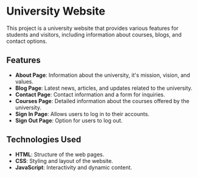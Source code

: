# University Website

This project is a university website that provides various features for students and visitors, including information about courses, blogs, and contact options.

## Features

- **About Page**: Information about the university, it's mission, vision, and values.
- **Blog Page**: Latest news, articles, and updates related to the university.
- **Contact Page**: Contact information and a form for inquiries.
- **Courses Page**: Detailed information about the courses offered by the university.
- **Sign In Page**: Allows users to log in to their accounts.
- **Sign Out Page**: Option for users to log out.

## Technologies Used

- **HTML**: Structure of the web pages.
- **CSS**: Styling and layout of the website.
- **JavaScript**: Interactivity and dynamic content.

